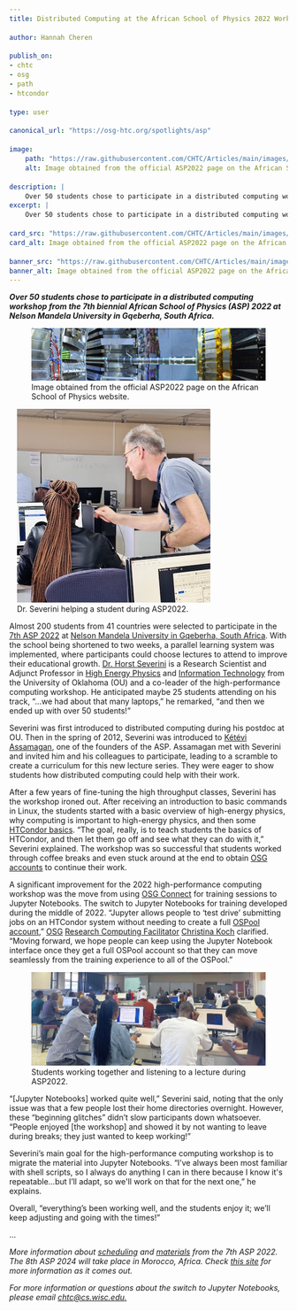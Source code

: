 ```yaml
---
title: Distributed Computing at the African School of Physics 2022 Workshop

author: Hannah Cheren

publish_on:
- chtc
- osg
- path
- htcondor

type: user

canonical_url: "https://osg-htc.org/spotlights/asp"

image:
    path: "https://raw.githubusercontent.com/CHTC/Articles/main/images/asp-banner.jpeg"
    alt: Image obtained from the official ASP2022 page on the African School of Physics website.

description: |
    Over 50 students chose to participate in a distributed computing workshop from the 7th biennial African School of Physics (ASP) 2022 at Nelson Mandela University in Gqeberha, South Africa.
excerpt: |
    Over 50 students chose to participate in a distributed computing workshop from the 7th biennial African School of Physics (ASP) 2022 at Nelson Mandela University in Gqeberha, South Africa.

card_src: "https://raw.githubusercontent.com/CHTC/Articles/main/images/asp-banner.jpeg"
card_alt: Image obtained from the official ASP2022 page on the African School of Physics website.

banner_src: "https://raw.githubusercontent.com/CHTC/Articles/main/images/asp-banner.jpeg"
banner_alt: Image obtained from the official ASP2022 page on the African School of Physics website.
---
```

  ***Over 50 students chose to participate in a distributed computing workshop from the 7th biennial African School of Physics (ASP) 2022 at Nelson Mandela University in Gqeberha, South Africa.***

  <figure>
  <img class="w-100" src="https://raw.githubusercontent.com/CHTC/Articles/main/images/asp-banner.jpeg" alt="Image obtained from the official [ASP2022 page](https://www.africanschoolofphysics.org/asp2022/) on the African School of Physics website."/>
  <figcaption class="figure-caption">Image obtained from the official ASP2022 page on the African School of Physics website.<br/></figcaption>
</figure>

<figure class="figure float-end" style="margin-left: 1em;">
  <img src='https://raw.githubusercontent.com/CHTC/Articles/main/images/asp-horst.jpg' class="figure-img img-fluid rounded" alt="Dr. Severini helping a student during ASP2022.">
  <figcaption class="figure-caption">Dr. Severini helping a student during ASP2022.<br/></figcaption>
</figure>

  Almost 200 students from 41 countries were selected to participate in the [7th ASP 2022](https://www.africanschoolofphysics.org/asp2022/) at [Nelson Mandela University in Gqeberha, South Africa](https://science.mandela.ac.za/ASP-2022). With the school being shortened to two weeks, a parallel learning system was implemented, where participants could choose lectures to attend to improve their educational growth. [Dr. Horst Severini](https://www.nhn.ou.edu/~hs/) is a Research Scientist and Adjunct Professor in [High Energy Physics](http://www-hep.nhn.ou.edu/) and [Information Technology](http://it.ou.edu/) from the University of Oklahoma (OU) and a co-leader of the high-performance computing workshop. He anticipated maybe 25 students attending on his track, “...we had about that many laptops,” he remarked, “and then we ended up with over 50 students!”

Severini was first introduced to distributed computing during his postdoc at OU. Then in the spring of 2012, Severini was introduced to [Kétévi Assamagan](https://www.aasciences.africa/fellow/ketevi-assamagan), one of the founders of the ASP. Assamagan met with Severini and invited him and his colleagues to participate, leading to a  scramble to create a curriculum for this new lecture series. They were eager to show students how distributed computing could help with their work.

After a few years of fine-tuning the high throughput classes, Severini has the workshop ironed out. After receiving an introduction to basic commands in Linux, the students started with a basic overview of high-energy physics, why computing is important to high-energy physics, and then some [HTCondor basics](https://htcondor.com/). “The goal, really, is to teach students the basics of HTCondor, and then let them go off and see what they can do with it,” Severini explained. The workshop was so successful that students worked through coffee breaks and even stuck around at the end to obtain [OSG accounts](https://portal.osg-htc.org/application) to continue their work.

A significant improvement for the 2022 high-performance computing workshop was the move from using [OSG Connect](https://connect.osg-htc.org/) for training sessions to Jupyter Notebooks. The switch to Jupyter Notebooks for training developed during the middle of 2022. “Jupyter allows people to ‘test drive’ submitting jobs on an HTCondor system without needing to create a full [OSPool account](https://portal.osg-htc.org/application),” [OSG](https://osg-htc.org/) [Research Computing Facilitator](https://chtc.cs.wisc.edu/CHTC-Facilitation.html) [Christina Koch](https://wid.wisc.edu/people/christina-koch/) clarified. “Moving forward, we hope people can keep using the Jupyter Notebook interface once they get a full OSPool account so that they can move seamlessly from the training experience to all of the OSPool.”

<figure>
  <img src="https://raw.githubusercontent.com/CHTC/Articles/main/images/asp-students.jpeg" alt="Students working together and listening to a lecture during ASP2022."/>
  <figcaption class="figure-caption">Students working together and listening to a lecture during ASP2022.<br/></figcaption>
</figure>


“[Jupyter Notebooks] worked quite well,” Severini said,  noting that the only issue was that a few people lost their home directories overnight. However, these “beginning glitches” didn’t slow participants down whatsoever. “People enjoyed [the workshop] and showed it by not wanting to leave during breaks; they just wanted to keep working!”

Severini’s main goal for the high-performance computing workshop is to migrate the material into Jupyter Notebooks. “I’ve always been most familiar with shell scripts, so I always do anything I can in there because I know it's repeatable…but I’ll adapt, so we'll work on that for the next one,” he explains. 

Overall, “everything’s been working well, and the students enjoy it; we’ll keep adjusting and going with the times!”

...

*More information about [scheduling](https://osg-htc.org/dosar/ASP2022/ASP2022_Schedule/) and [materials](https://osg-htc.org/dosar/ASP2022/ASP2022_Materials/) from the 7th ASP 2022. The 8th ASP 2024 will take place in Morocco, Africa. Check [this site](https://www.africanschoolofphysics.org/) for more information as it comes out.*

*For more information or questions about the switch to Jupyter Notebooks, please email [chtc@cs.wisc.edu.](mailto:chtc@cs.wisc.edu)*

